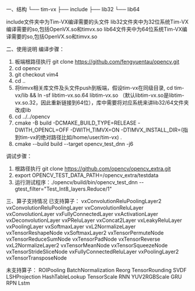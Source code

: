 一、结构
└── tim-vx
    ├── include
    ├── lib32
    └── lib64

include文件夹中为Tim-VX编译需要的头文件
lib32文件夹中为32位系统Tim-VX编译需要的so,包括OpenVX.so和timvx.so
lib64文件夹中为64位系统Tim-VX编译需要的so,包括OpenVX.so和timvx.so

二、使用说明
编译步骤：
1. 板端根路径执行 git clone https://github.com/fengyuentau/opencv.git
2. cd opencv
3. git checkout vim4
4. cd ..
5. 将timvx相关库文件及头文件push到板端，假设tim-vx在同级目录, cd tim-vx/lib && ln -sf libtim-vx.so.64 libtim-vx.so （默认libtim-vx.so是libtim-vx.so.32，因此重新链接到64位），库中需要将对应系统来讲lib32/64文件夹改成lib
6. cd ../../opencv
7. cmake -B build -DCMAKE_BUILD_TYPE=RELEASE -DWITH_OPENCL=OFF -DWITH_TIMVX=ON -DTIMVX_INSTALL_DIR=(指到tim-vx的绝对路径比如/home/user/tim-vx) .
8. cmake --build build --target opencv_test_dnn -j6
 
调试步骤：
1. 根路径执行 git clone https://github.com/opencv/opencv_extra.git
2. export OPENCV_TEST_DATA_PATH=/opencv_extra/testdata
3. 运行测试程序：./opencv/build/bin/opencv_test_dnn --gtest_filter="Test_Int8_layers.Reduce/1"      

三、算子支持情况
已支持算子：
vxConvolutionReluPoolingLayer2
vxConvolutionReluPoolingLayer
vxConvolutionReluLayer
vxConvolutionLayer
vxFullyConnectedLayer
vxActivationLayer
vxDeconvolutionLayer
vxPReluLayer
vxConcat2Layer
vxLeakyReluLayer
vxPoolingLayer
vxSoftmaxLayer
vxL2NormalizeLayer
vxTensorReshapeNode
vxSoftmaxLayer2
vxTensorPermuteNode
vxTensorReduceSumNode
vxTensorPadNode
vxTensorReverse
vxL2NormalizeLayer2
vxTensorMeanNode
vxTensorSqueezeNode
vxTensorStrideSliceNode
vxFullyConnectedReluLayer
vxPoolingLayer2
vxTensorTransposeNode

未支持算子：
ROIPooling
BatchNormalization
Reorg
TensorRounding
SVDF
LSHProjection
HashTableLookup
TensorScale
RNN
YUV2RGBScale
GRU
RPN
Lstm